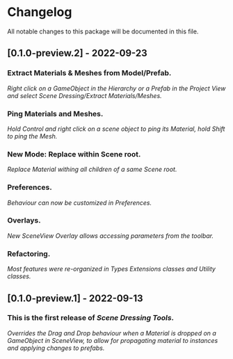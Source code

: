 # Changelog
All notable changes to this package will be documented in this file.

## [0.1.0-preview.2] - 2022-09-23

### Extract Materials & Meshes from Model/Prefab.

*Right click on a GameObject in the Hierarchy or a Prefab in the Project View and select Scene Dressing/Extract Materials/Meshes.*

### Ping Materials and Meshes.

*Hold Control and right click on a scene object to ping its Material, hold Shift to ping the Mesh.*

### New Mode: Replace within Scene root.

*Replace Material withing all children of a same Scene root.*

### Preferences.

*Behaviour can now be customized in Preferences.*

### Overlays.

*New SceneView Overlay allows accessing parameters from the toolbar.*

### Refactoring.

*Most features were re-organized in Types Extensions classes and Utility classes.*

## [0.1.0-preview.1] - 2022-09-13

### This is the first release of *Scene Dressing Tools*.

*Overrides the Drag and Drop behaviour when a Material is dropped on a GameObject in SceneView, to allow for propagating material to instances and applying changes to prefabs.*

